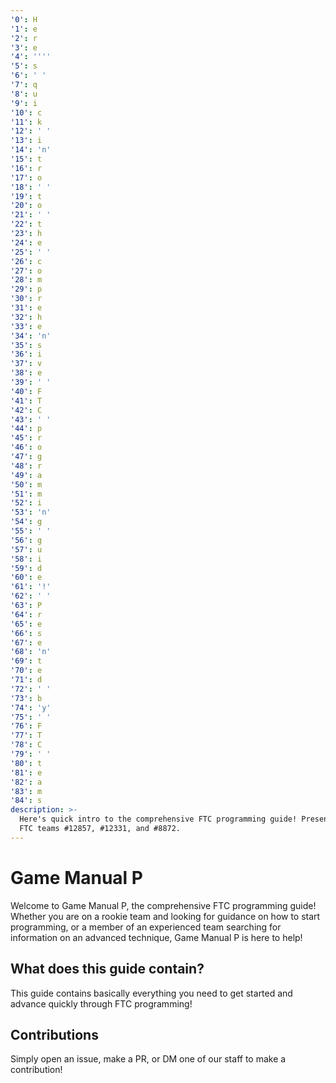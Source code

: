 ```yaml
---
'0': H
'1': e
'2': r
'3': e
'4': ''''
'5': s
'6': ' '
'7': q
'8': u
'9': i
'10': c
'11': k
'12': ' '
'13': i
'14': 'n'
'15': t
'16': r
'17': o
'18': ' '
'19': t
'20': o
'21': ' '
'22': t
'23': h
'24': e
'25': ' '
'26': c
'27': o
'28': m
'29': p
'30': r
'31': e
'32': h
'33': e
'34': 'n'
'35': s
'36': i
'37': v
'38': e
'39': ' '
'40': F
'41': T
'42': C
'43': ' '
'44': p
'45': r
'46': o
'47': g
'48': r
'49': a
'50': m
'51': m
'52': i
'53': 'n'
'54': g
'55': ' '
'56': g
'57': u
'58': i
'59': d
'60': e
'61': '!'
'62': ' '
'63': P
'64': r
'65': e
'66': s
'67': e
'68': 'n'
'69': t
'70': e
'71': d
'72': ' '
'73': b
'74': 'y'
'75': ' '
'76': F
'77': T
'78': C
'79': ' '
'80': t
'81': e
'82': a
'83': m
'84': s
description: >-
  Here's quick intro to the comprehensive FTC programming guide! Presented by
  FTC teams #12857, #12331, and #8872.
---
```


# Game Manual P

Welcome to Game Manual P, the comprehensive FTC programming guide! Whether you are on a rookie team and looking for guidance on how to start programming, or a member of an experienced team searching for information on an advanced technique, Game Manual P is here to help!

## What does this guide contain?

This guide contains basically everything you need to get started and advance quickly through FTC programming!

## Contributions&#x20;

Simply open an issue, make a PR, or DM one of our staff to make a contribution!
